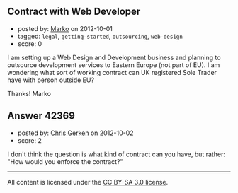 ## Contract with Web Developer

- posted by: [Marko](https://stackexchange.com/users/-1/19950-marko) on 2012-10-01
- tagged: `legal`, `getting-started`, `outsourcing`, `web-design`
- score: 0

I am setting up a Web Design and Development business and planning to outsource development services to Eastern Europe (not part of EU). I am wondering what sort of working contract can UK registered Sole Trader have with person outside EU?

Thanks!
Marko


## Answer 42369

- posted by: [Chris Gerken](https://stackexchange.com/users/-1/19916-chris-gerken) on 2012-10-02
- score: 2

I don't think the question is what kind of contract can you have, but rather: "How would you enforce the contract?"  



---

All content is licensed under the [CC BY-SA 3.0 license](https://creativecommons.org/licenses/by-sa/3.0/).
